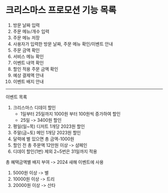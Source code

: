# 크리스마스 프로모션 기능 목록

1. 방문 날짜 입력
2. 주문 메뉴/개수 입력
3. 주문 메뉴 저장
4. 사용자가 입력한 방문 날짜, 주문 메뉴 확인/이벤트 안내
5. 주문 금액 확인
6. 서비스 메뉴 확인
7. 이벤트 내역 확인
8. 할인 적용 주문 금액 확인
9. 예상 결제액 안내
10. 이벤트 배지 안내

---

이벤트 목록
1. 크리스마스 디데이 할인
   - 1일부터 25일까지 1000원 부터 100원씩 증가하여 할인
   - 25일 -> 3400원 할인
2. 평일(일~목) 디저트 1개당 2023원 할인
3. 주말(금~토) 메인 1개당 2023원 할인
4. 달력에 별 있으면 총 금액-1000원
5. 할인 전 총 주문액 12만원 이상 -> 샴페인
6. 디데이 할인(1번) 제외 2~5번은 31일까지 적용

총 혜택금액별 배지 부여 -> 2024 새해 이벤트에 사용
1. 5000원 이상 -> 별
2. 10000원 이상 -> 트리
3. 20000원 이상 -> 산타